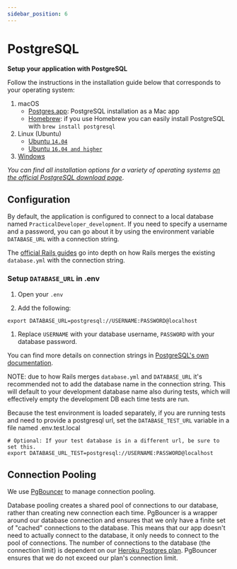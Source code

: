 ```yaml
---
sidebar_position: 6
---
```


# PostgreSQL

**Setup your application with PostgreSQL**

Follow the instructions in the installation guide below that corresponds to your
operating system:

1. macOS
   - [Postgres.app](https://postgresapp.com/): PostgreSQL installation as a Mac
     app
   - [Homebrew](https://brew.sh/): if you use Homebrew you can easily install
     PostgreSQL with `brew install postgresql`
1. Linux (Ubuntu)
   - [Ubuntu `14.04`](https://www.digitalocean.com/community/tutorials/how-to-install-and-use-postgresql-on-ubuntu-14-04)
   - [Ubuntu `16.04 and higher`](https://www.digitalocean.com/community/tutorials/how-to-install-and-use-postgresql-on-ubuntu-16-04)
1. [Windows](https://www.postgresql.org/download/windows/)

_You can find all installation options for a variety of operating systems
[on the official PostgreSQL download page](https://www.postgresql.org/download/)_.

## Configuration

By default, the application is configured to connect to a local database named
`PracticalDeveloper_development`. If you need to specify a username and a
password, you can go about it by using the environment variable `DATABASE_URL`
with a connection string.

The
[official Rails guides](https://guides.rubyonrails.org/configuring.html#connection-preference)
go into depth on how Rails merges the existing `database.yml` with the
connection string.

### Setup `DATABASE_URL` in .env

1. Open your `.env`

1. Add the following:

```shell
export DATABASE_URL=postgresql://USERNAME:PASSWORD@localhost
```

1. Replace `USERNAME` with your database username, `PASSWORD` with your database
   password.

You can find more details on connection strings in
[PostgreSQL's own documentation](https://www.postgresql.org/docs/10/static/libpq-connect.html#LIBPQ-CONNSTRING).

NOTE: due to how Rails merges `database.yml` and `DATABASE_URL` it's recommended
not to add the database name in the connection string. This will default to your
development database name also during tests, which will effectively empty the
development DB each time tests are run.

Because the test environment is loaded separately, if you are running tests and need to provide a postgresql url, set the `DATABASE_TEST_URL` variable in a file named .env.test.local

```shell
# Optional: If your test database is in a different url, be sure to set this.
export DATABASE_URL_TEST=postgresql://USERNAME:PASSWORD@localhost
```

## Connection Pooling

We use [PgBouncer](http://www.pgbouncer.org) to manage connection pooling.

Database pooling creates a shared pool of connections to our database, rather
than creating new connection each time. PgBouncer is a wrapper around our
database connection and ensures that we only have a finite set of "cached"
connections to the database. This means that our app doesn't need to actually
connect to the database, it only needs to connect to the pool of connections.
The number of connections to the database (the connection limit) is dependent on
our
[Heroku Postgres plan](https://devcenter.heroku.com/articles/heroku-postgres-plans).
PgBouncer ensures that we do not exceed our plan's connection limit.
